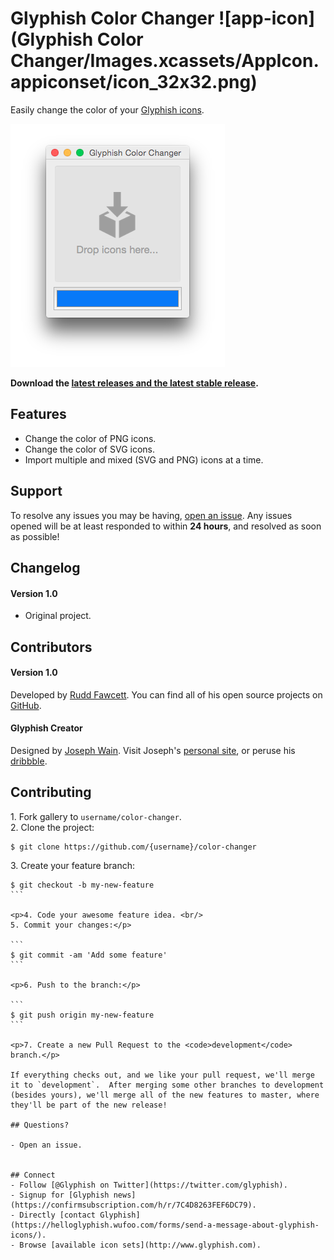Glyphish Color Changer ![app-icon](Glyphish Color Changer/Images.xcassets/AppIcon.appiconset/icon_32x32.png)
================

Easily change the color of your [Glyphish icons](http://glyphish.com/).

![Screenshot](screenshots/screenshot_1.png)

**Download the [latest releases and the latest stable release](https://github.com/glyphish/color-changer/releases).**

## Features

* Change the color of PNG icons.
* Change the color of SVG icons.
* Import multiple and mixed (SVG and PNG) icons at a time.

## Support
To resolve any issues you may be having, [open an issue](https://github.com/glyphish/gallery/issues).  Any issues opened will be at least responded to within **24 hours**, and resolved as soon as possible!

## Changelog
#### Version 1.0
- Original project.

## Contributors

#### Version 1.0
Developed by [Rudd Fawcett](http://ruddfawcett.com). You can find all of his open source projects on [GitHub](https://github.com/ruddfawcett).

#### Glyphish Creator
Designed by [Joseph Wain](https://twitter.com/jpwain).  Visit Joseph's [personal site](http://www.penandthink.com), or peruse his [dribbble](https://dribbble.com/jpwain).

## Contributing

<p>1. Fork gallery to <code>username/color-changer</code>. <br/>
2. Clone the project:</p>

```
$ git clone https://github.com/{username}/color-changer
```

<p>3. Create your feature branch:</p>

````
$ git checkout -b my-new-feature
```

<p>4. Code your awesome feature idea. <br/>
5. Commit your changes:</p>

```
$ git commit -am 'Add some feature'
```

<p>6. Push to the branch:</p>

```
$ git push origin my-new-feature
```

<p>7. Create a new Pull Request to the <code>development</code> branch.</p>

If everything checks out, and we like your pull request, we'll merge it to `development`.  After merging some other branches to development (besides yours), we'll merge all of the new features to master, where they'll be part of the new release!

## Questions?

- Open an issue.


## Connect
- Follow [@Glyphish on Twitter](https://twitter.com/glyphish).
- Signup for [Glyphish news](https://confirmsubscription.com/h/r/7C4D8263FEF6DC79).
- Directly [contact Glyphish](https://helloglyphish.wufoo.com/forms/send-a-message-about-glyphish-icons/).
- Browse [available icon sets](http://www.glyphish.com).
